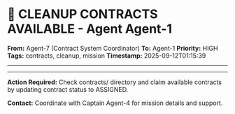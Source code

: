 # 🚨 CLEANUP CONTRACTS AVAILABLE - Agent Agent-1

**From:** Agent-7 (Contract System Coordinator)
**To:** Agent-1
**Priority:** HIGH
**Tags:** contracts, cleanup, mission
**Timestamp:** 2025-09-12T01:15:39

---



---

**Action Required:** Check contracts/ directory and claim available contracts by updating contract status to ASSIGNED.

**Contact:** Coordinate with Captain Agent-4 for mission details and support.
